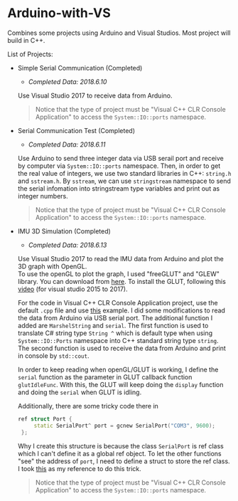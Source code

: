 # Arduino-with-VS
Combines some projects using Arduino and Visual Studios. Most project will build in C++. 

List of Projects:
* Simple Serial Communication (Completed)                                                                       
  - *Completed Data: 2018.6.10*
 
  Use Visual Studio 2017 to receive data from Arduino.   
  > Notice that the type of project must be "Visual C++  CLR Console Application" to  access the `System::IO::ports` namespace.
  
* Serial Communication Test (Completed)   
  - *Completed Data: 2018.6.11*

  Use Arduino to send three integer data via USB serail port and receive by computer via `System::IO::ports` namespace. Then, in order to get the real value of integers, we use two standard libraries in C++: `string.h` and `sstream.h`. By `sstream`, we can use `stringstream` namespace to send the serial infomation into stringstream type variables and print out as integer numbers. 
  > Notice that the type of project must be "Visual C++  CLR Console Application" to  access the `System::IO::ports` namespace.
  
* IMU 3D Simulation (Completed)    
   - *Completed Data: 2018.6.13*

  Use Visual Studio 2017 to read the IMU data from Arduino and plot the 3D graph with OpenGL.   
  To use the openGL to plot the graph, I used "freeGLUT" and "GLEW" library. You can download from [here](http://www.mediafire.com/file/cmlnr0pj0pyha5d/Glew+and+Glut.zip). To install the GLUT, following this [video](https://www.youtube.com/watch?v=8p76pJsUP44) (for visual studio 2015 to 2017).   
     
  For the code in Visual C++  CLR Console Application project, use the default `.cpp` file and use [this](https://www.ntu.edu.sg/home/ehchua/programming/opengl/CG_Examples.html) example. I did some modifications to read the data from Arduino via USB serial port. The additional function I added are `MarshelString` and `serial`. The first function is used to translate C# string type `String ^` which is default type when using `System::IO::Ports` namespace into C++ standard string type `string`. The second function is used to receive the data from Arduino and print in console by `std::cout`.    
     
  In order to keep reading when openGL/GLUT is working, I define the `serial` function as the parameter in GLUT callback function `glutIdleFunc`. With this, the GLUT will keep doing the `display` function and doing the `serial` when GLUT is idling.   
     
  Additionally, there are some tricky code there in
  ``` C++
  ref struct Port {
 	   static SerialPort^ port = gcnew SerialPort("COM3", 9600);
   };
  ```
  Why I create this structure is because the class `SerialPort` is ref class which I can't define it as a global ref object. To let the other functions "see" the address of `port`, I need to define a struct to store the ref class. I took [this](https://social.msdn.microsoft.com/Forums/vstudio/en-US/4da834f0-d8f8-4abb-a655-ef9e99d51eb2/how-to-create-a-global-object-of-a-ref-class-type?forum=vcgeneral) as my reference to do this trick.
  
  > Notice that the type of project must be "Visual C++  CLR Console Application" to  access the `System::IO::ports` namespace.
